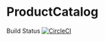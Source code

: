 # ProductCatalog
Build Status
[![CircleCI](https://circleci.com/gh/AkshBabbar/ProductCatalog.svg?style=svg)](https://circleci.com/gh/AkshBabbar/ProductCatalog)

